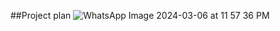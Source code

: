 ##Project plan
![WhatsApp Image 2024-03-06 at 11 57 36 PM](https://github.com/dorcasndungu/past_papers/assets/93251516/cb05be05-70f7-40ab-9cd8-58f021e3dd79)
